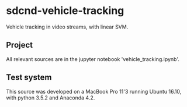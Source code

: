 # sdcnd-vehicle-tracking
Vehicle tracking in video streams, with linear SVM.

## Project
All relevant sources are in the jupyter notebook 'vehicle_tracking.ipynb'.

## Test system
This source was developed on a MacBook Pro 11'3 running Ubuntu 16.10, with python 3.5.2 and Anaconda 4.2.
